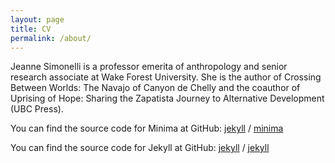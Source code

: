 ```yaml
---
layout: page
title: CV
permalink: /about/
---
```


Jeanne Simonelli is a professor emerita of anthropology and senior research associate at Wake Forest University. She is the author of Crossing Between Worlds: The Navajo of Canyon de Chelly and the coauthor of Uprising of Hope: Sharing the Zapatista Journey to Alternative Development (UBC Press).

You can find the source code for Minima at GitHub:
[jekyll][jekyll-organization] /
[minima](https://github.com/jekyll/minima)

You can find the source code for Jekyll at GitHub:
[jekyll][jekyll-organization] /
[jekyll](https://github.com/jekyll/jekyll)


[jekyll-organization]: https://github.com/jekyll
